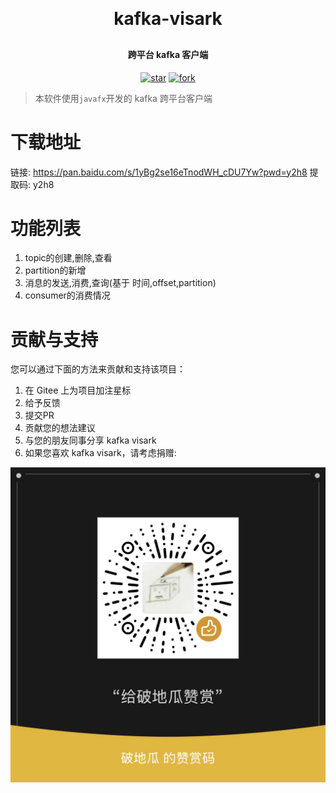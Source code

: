 
<h1 align="center" style="margin: 30px 0 30px; font-weight: bold;">kafka-visark</h1>
<h4 align="center">跨平台 kafka 客户端</h4>
<p align="center">
	<a href='https://gitee.com/podigua/kafka-visark/stargazers'><img src='https://gitee.com/podigua/kafka-visark/badge/star.svg?theme=dark' alt='star'></img></a>
    <a href='https://gitee.com/podigua/kafka-visark/members'><img src='https://gitee.com/podigua/kafka-visark/badge/fork.svg?theme=dark' alt='fork'></img></a>
</p>

> 本软件使用`javafx`开发的 kafka 跨平台客户端

# 下载地址
链接: https://pan.baidu.com/s/1yBg2se16eTnodWH_cDU7Yw?pwd=y2h8 提取码: y2h8

# 功能列表
1. topic的创建,删除,查看
2. partition的新增
3. 消息的发送,消费,查询(基于 时间,offset,partition)
4. consumer的消费情况

# 贡献与支持
您可以通过下面的方法来贡献和支持该项目：

1. 在 Gitee 上为项目加注星标
2. 给予反馈
3. 提交PR
4. 贡献您的想法建议
5. 与您的朋友同事分享 kafka visark
6. 如果您喜欢 kafka visark，请考虑捐赠:

 ![微信](doc/weixin.png)